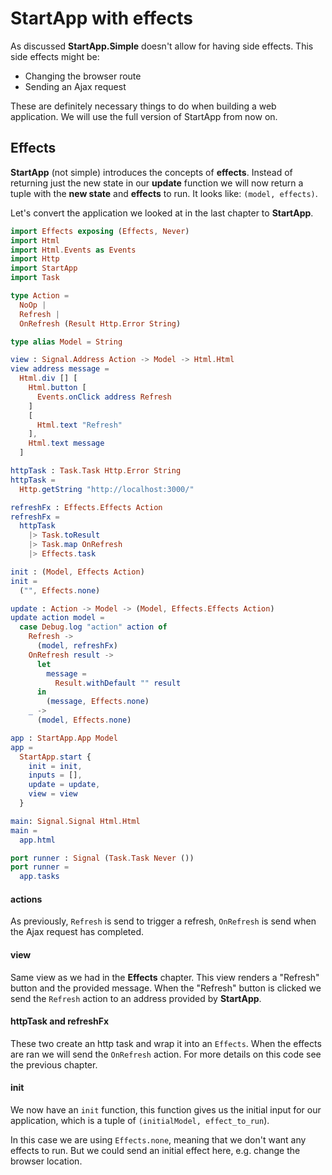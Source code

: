 # StartApp with effects

As discussed __StartApp.Simple__ doesn't allow for having side effects. This side effects might be:

- Changing the browser route
- Sending an Ajax request

These are definitely necessary things to do when building a web application. We will use the full version of StartApp from now on.

## Effects

__StartApp__ (not simple) introduces the concepts of __effects__. Instead of returning just the new state in our __update__ function we will now return a tuple with the __new state__ and __effects__ to run. It looks like: `(model, effects)`.

Let's convert the application we looked at in the last chapter to __StartApp__.

```elm
import Effects exposing (Effects, Never)
import Html
import Html.Events as Events
import Http
import StartApp
import Task

type Action =
  NoOp |
  Refresh |
  OnRefresh (Result Http.Error String)

type alias Model = String

view : Signal.Address Action -> Model -> Html.Html
view address message =  
  Html.div [] [
    Html.button [
      Events.onClick address Refresh
    ]
    [
      Html.text "Refresh"
    ],
    Html.text message
  ]

httpTask : Task.Task Http.Error String
httpTask =
  Http.getString "http://localhost:3000/"

refreshFx : Effects.Effects Action
refreshFx =
  httpTask
    |> Task.toResult
    |> Task.map OnRefresh
    |> Effects.task

init : (Model, Effects Action)
init =
  ("", Effects.none)

update : Action -> Model -> (Model, Effects.Effects Action)
update action model =
  case Debug.log "action" action of
    Refresh ->
      (model, refreshFx)
    OnRefresh result ->
      let
        message =
          Result.withDefault "" result
      in
        (message, Effects.none)
    _ ->
      (model, Effects.none)

app : StartApp.App Model
app = 
  StartApp.start {
    init = init,
    inputs = [],
    update = update,
    view = view
  }

main: Signal.Signal Html.Html
main =
  app.html

port runner : Signal (Task.Task Never ())
port runner =
  app.tasks
```

#### actions

As previously, `Refresh` is send to trigger a refresh, `OnRefresh` is send when the Ajax request has completed.

#### view

Same view as we had in the __Effects__ chapter. This view renders a "Refresh" button and the provided message. When the "Refresh" button is clicked we send the `Refresh` action to an address provided by __StartApp__.

#### httpTask and refreshFx

These two create an http task and wrap it into an `Effects`. When the effects are ran we will send the `OnRefresh` action. For more details on this code see the previous chapter.

#### init

We now have an `init` function, this function gives us the initial input for our application, which is a tuple of `(initialModel, effect_to_run`).

In this case we are using `Effects.none`, meaning that we don't want any effects to run. But we could send an initial effect here, e.g. change the browser location.